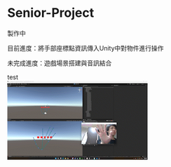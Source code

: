 # Senior-Project

製作中

目前進度：將手部座標點資訊傳入Unity中對物件進行操作

未完成進度：遊戲場景搭建與音訊結合

test  
![image](https://github.com/kairaun/Senior-Project/blob/main/gif/hand%20in%20unity.gif)
